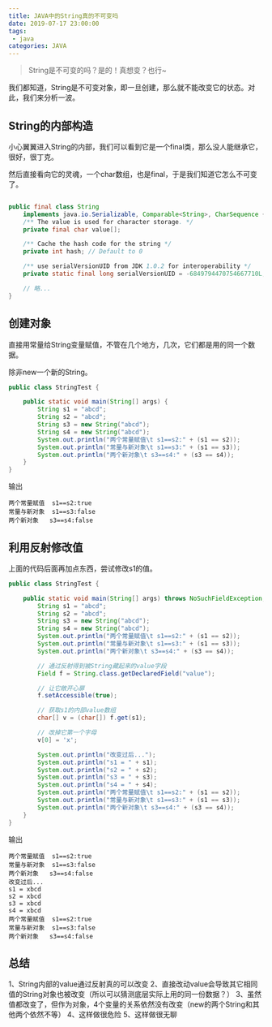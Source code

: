 ```yaml
---
title: JAVA中的String真的不可变吗
date: 2019-07-17 23:00:00
tags:
 - java
categories: JAVA
---
```


> String是不可变的吗？是的！真想变？也行~

我们都知道，String是不可变对象，即一旦创建，那么就不能改变它的状态。对此，我们来分析一波。

## String的内部构造

小心翼翼进入String的内部，我们可以看到它是一个final类，那么没人能继承它，很好，很丁克。

然后直接看向它的灵魂，一个char数组，也是final，于是我们知道它怎么不可变了。

```java

public final class String
    implements java.io.Serializable, Comparable<String>, CharSequence {
    /** The value is used for character storage. */
    private final char value[];

    /** Cache the hash code for the string */
    private int hash; // Default to 0

    /** use serialVersionUID from JDK 1.0.2 for interoperability */
    private static final long serialVersionUID = -6849794470754667710L;

	// 略...
}
```

## 创建对象

直接用常量给String变量赋值，不管在几个地方，几次，它们都是用的同一个数据。

除非new一个新的String。

```java
public class StringTest {

    public static void main(String[] args) {
        String s1 = "abcd";
        String s2 = "abcd";
        String s3 = new String("abcd");
        String s4 = new String("abcd");
        System.out.println("两个常量赋值\t s1==s2:" + (s1 == s2));
        System.out.println("常量与新对象\t s1==s3:" + (s1 == s3));
        System.out.println("两个新对象\t s3==s4:" + (s3 == s4));
	}
}
```

输出

```
两个常量赋值	s1==s2:true
常量与新对象	s1==s3:false
两个新对象	s3==s4:false
```

## 利用反射修改值

上面的代码后面再加点东西，尝试修改s1的值。

```java
public class StringTest {

    public static void main(String[] args) throws NoSuchFieldException, IllegalAccessException {
        String s1 = "abcd";
        String s2 = "abcd";
        String s3 = new String("abcd");
        String s4 = new String("abcd");
        System.out.println("两个常量赋值\t s1==s2:" + (s1 == s2));
        System.out.println("常量与新对象\t s1==s3:" + (s1 == s3));
        System.out.println("两个新对象\t s3==s4:" + (s3 == s4));

        // 通过反射得到被String藏起来的value字段
        Field f = String.class.getDeclaredField("value");

        // 让它敞开心扉
        f.setAccessible(true);

        // 获取s1的内部value数组
        char[] v = (char[]) f.get(s1);

        // 改掉它第一个字母
        v[0] = 'x';

        System.out.println("改变过后...");
        System.out.println("s1 = " + s1);
        System.out.println("s2 = " + s2);
        System.out.println("s3 = " + s3);
        System.out.println("s4 = " + s4);
        System.out.println("两个常量赋值\t s1==s2:" + (s1 == s2));
        System.out.println("常量与新对象\t s1==s3:" + (s1 == s3));
        System.out.println("两个新对象\t s3==s4:" + (s3 == s4));
    }
}
```

输出

```
两个常量赋值	s1==s2:true
常量与新对象	s1==s3:false
两个新对象	s3==s4:false
改变过后...
s1 = xbcd
s2 = xbcd
s3 = xbcd
s4 = xbcd
两个常量赋值	s1==s2:true
常量与新对象	s1==s3:false
两个新对象	s3==s4:false
```

## 总结

1、String内部的value通过反射真的可以改变
2、直接改动value会导致其它相同值的String对象也被改变（所以可以猜测底层实际上用的同一份数据？）
3、虽然值都改变了，但作为对象，4个变量的关系依然没有改变（new的两个String和其他两个依然不等）
4、这样做很危险
5、这样做很无聊